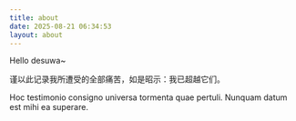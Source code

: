 ```yaml
---
title: about
date: 2025-08-21 06:34:53
layout: about
---
```


Hello desuwa~


谨以此记录我所遭受的全部痛苦，如是昭示：我已超越它们。

Hoc testimonio consigno universa tormenta quae pertuli. Nunquam datum est mihi ea superare.
